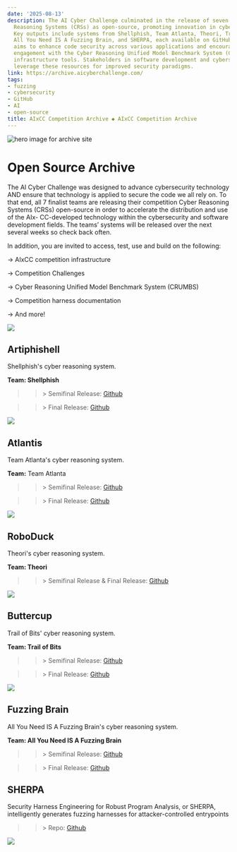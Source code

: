 ```yaml
---
date: '2025-08-13'
description: The AI Cyber Challenge culminated in the release of seven finalist Cyber
  Reasoning Systems (CRSs) as open-source, promoting innovation in cybersecurity technology.
  Key outputs include systems from Shellphish, Team Atlanta, Theori, Trail of Bits,
  All You Need IS A Fuzzing Brain, and SHERPA, each available on GitHub. The initiative
  aims to enhance code security across various applications and encourages community
  engagement with the Cyber Reasoning Unified Model Benchmark System (CRUMBS) and
  infrastructure tools. Stakeholders in software development and cybersecurity can
  leverage these resources for improved security paradigms.
link: https://archive.aicyberchallenge.com/
tags:
- fuzzing
- cybersecurity
- GitHub
- AI
- open-source
title: AIxCC Competition Archive ◆ AIxCC Competition Archive
---
```


![hero image for archive site](https://archive.aicyberchallenge.com/assets/img/hero.png)

# Open Source Archive

The AI Cyber Challenge was designed to advance cybersecurity technology AND ensure that technology is
applied to secure the code we all rely on. To that end, all 7 finalist teams are releasing their competition
Cyber Reasoning Systems (CRSs) open-source in order to accelerate the distribution and use of the AIx-
CC-developed technology within the cybersecurity and software development fields. The teams’ systems
will be released over the next several weeks so check back often.


In addition, you are invited to access, test, use and build on the following:


→ AIxCC competition infrastructure

→ Competition Challenges

→ Cyber Reasoning Unified Model Benchmark System (CRUMBS)

→ Competition harness documentation

→ And more!


![](https://archive.aicyberchallenge.com/assets/img/shellphish.png)

## Artiphishell

Shellphish's cyber reasoning system.

**Team: Shellphish**

>>\> Semifinal Release: [Github](https://github.com/shellphish/artiphishell/releases/tag/Semi-Finals)

>>\> Final Release: [Github](https://github.com/shellphish/artiphishell/releases/tag/Finals)

![](https://archive.aicyberchallenge.com/assets/img/atlanta.png)

## Atlantis

Team Atlanta's cyber reasoning system.

**Team:** Team Atlanta

>>\> Semifinal Release: [Github](https://github.com/Team-Atlanta/aixcc-asc-atlantis)

>>\> Final Release: [Github](https://github.com/Team-Atlanta/aixcc-afc-atlantis)

![](https://archive.aicyberchallenge.com/assets/img/theori.png)

## RoboDuck

Theori's cyber reasoning system.

**Team: Theori**

>>\> Semifinal Release & Final Release: [Github](https://theori-io.github.io/aixcc-public/index.html)

![](https://archive.aicyberchallenge.com/assets/img/tob.png)

## Buttercup

Trail of Bits' cyber reasoning system.

**Team: Trail of Bits**

>>\> Semifinal Release: [Github](https://github.com/trailofbits/asc-buttercup)

>>\> Final Release: [Github](https://github.com/trailofbits/afc-buttercup)

![](https://archive.aicyberchallenge.com/assets/img/fuzzing.png)

## Fuzzing Brain

All You Need IS A Fuzzing Brain's cyber reasoning system.

**Team: All You Need IS A Fuzzing Brain**

>>\> Semifinal Release: [Github](https://github.com/o2lab/asc-crs-all-you-need-is-a-fuzzing-brain)

>>\> Final Release: [Github](https://github.com/o2lab/afc-crs-all-you-need-is-a-fuzzing-brain)

## SHERPA

Security Harness Engineering for Robust Program Analysis, or SHERPA, intelligently generates fuzzing harnesses for attacker-controlled entrypoints

>>\> Repo: [Github](http://github.com/AIxCyberChallenge/sherpa)

![](https://archive.aicyberchallenge.com/assets/img/aixcc.png)
